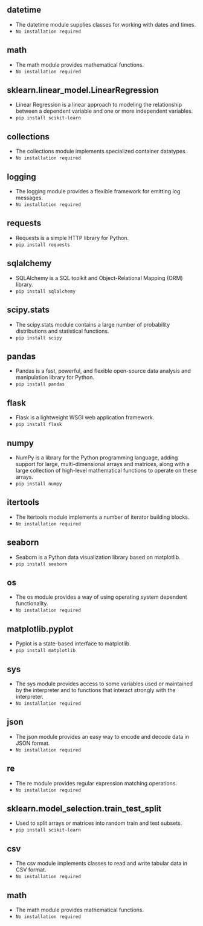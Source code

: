 ## **datetime** 
 - The datetime module supplies classes for working with dates and times.
  - `No installation required`
## **math** 
 - The math module provides mathematical functions.
  - `No installation required`
## **sklearn.linear_model.LinearRegression** 
 - Linear Regression is a linear approach to modeling the relationship between a dependent variable and one or more independent variables.
  - `pip install scikit-learn`
## **collections** 
 - The collections module implements specialized container datatypes.
  - `No installation required`
## **logging** 
 - The logging module provides a flexible framework for emitting log messages.
  - `No installation required`
## **requests** 
 - Requests is a simple HTTP library for Python.
  - `pip install requests`
## **sqlalchemy** 
 - SQLAlchemy is a SQL toolkit and Object-Relational Mapping (ORM) library.
  - `pip install sqlalchemy`
## **scipy.stats** 
 - The scipy.stats module contains a large number of probability distributions and statistical functions.
  - `pip install scipy`
## **pandas** 
 - Pandas is a fast, powerful, and flexible open-source data analysis and manipulation library for Python.
  - `pip install pandas`
## **flask** 
 - Flask is a lightweight WSGI web application framework.
  - `pip install flask`
## **numpy** 
 - NumPy is a library for the Python programming language, adding support for large, multi-dimensional arrays and matrices, along with a large collection of high-level mathematical functions to operate on these arrays.
  - `pip install numpy`
## **itertools** 
 - The itertools module implements a number of iterator building blocks.
  - `No installation required`
## **seaborn** 
 - Seaborn is a Python data visualization library based on matplotlib.
  - `pip install seaborn`
## **os** 
 - The os module provides a way of using operating system dependent functionality.
  - `No installation required`
## **matplotlib.pyplot** 
 - Pyplot is a state-based interface to matplotlib.
  - `pip install matplotlib`
## **sys** 
 - The sys module provides access to some variables used or maintained by the interpreter and to functions that interact strongly with the interpreter.
  - `No installation required`
## **json** 
 - The json module provides an easy way to encode and decode data in JSON format.
  - `No installation required`
## **re** 
 - The re module provides regular expression matching operations.
  - `No installation required`
## **sklearn.model_selection.train_test_split** 
 - Used to split arrays or matrices into random train and test subsets.
  - `pip install scikit-learn`
## **csv** 
 - The csv module implements classes to read and write tabular data in CSV format.
  - `No installation required`
## **math** 
 - The math module provides mathematical functions.
  - `No installation required`